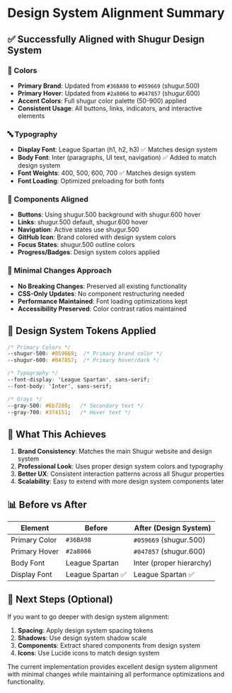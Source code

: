 # Design System Alignment Summary

## ✅ Successfully Aligned with Shugur Design System

### 🎨 Colors
- **Primary Brand**: Updated from `#36BA98` to `#059669` (shugur.500)
- **Primary Hover**: Updated from `#2a8066` to `#047857` (shugur.600)
- **Accent Colors**: Full shugur color palette (50-900) applied
- **Consistent Usage**: All buttons, links, indicators, and interactive elements

### 🔤 Typography
- **Display Font**: League Spartan (h1, h2, h3) ✅ Matches design system
- **Body Font**: Inter (paragraphs, UI text, navigation) ✅ Added to match design system
- **Font Weights**: 400, 500, 600, 700 ✅ Matches design system
- **Font Loading**: Optimized preloading for both fonts

### 🎯 Components Aligned
- **Buttons**: Using shugur.500 background with shugur.600 hover
- **Links**: shugur.500 default, shugur.600 hover
- **Navigation**: Active states use shugur.500
- **GitHub Icon**: Brand colored with design system colors
- **Focus States**: shugur.500 outline colors
- **Progress/Badges**: Design system colors applied

### 📱 Minimal Changes Approach
- **No Breaking Changes**: Preserved all existing functionality
- **CSS-Only Updates**: No component restructuring needed
- **Performance Maintained**: Font loading optimizations kept
- **Accessibility Preserved**: Color contrast ratios maintained

## 🔄 Design System Tokens Applied

```css
/* Primary Colors */
--shugur-500: #059669;  /* Primary brand color */
--shugur-600: #047857;  /* Primary hover/dark */

/* Typography */
--font-display: 'League Spartan', sans-serif;
--font-body: 'Inter', sans-serif;

/* Grays */
--gray-500: #6b7280;   /* Secondary text */
--gray-700: #374151;   /* Hover text */
```

## 🚀 What This Achieves

1. **Brand Consistency**: Matches the main Shugur website and design system
2. **Professional Look**: Uses proper design system colors and typography
3. **Better UX**: Consistent interaction patterns across all Shugur properties
4. **Scalability**: Easy to extend with more design system components later

## 📊 Before vs After

| Element | Before | After (Design System) |
|---------|--------|----------------------|
| Primary Color | `#36BA98` | `#059669` (shugur.500) |
| Primary Hover | `#2a8066` | `#047857` (shugur.600) |
| Body Font | League Spartan | Inter (proper hierarchy) |
| Display Font | League Spartan ✅ | League Spartan ✅ |

## 🎯 Next Steps (Optional)

If you want to go deeper with design system alignment:
1. **Spacing**: Apply design system spacing tokens
2. **Shadows**: Use design system shadow scale
3. **Components**: Extract shared components from design system
4. **Icons**: Use Lucide icons to match design system

The current implementation provides excellent design system alignment with minimal changes while maintaining all performance optimizations and functionality.
